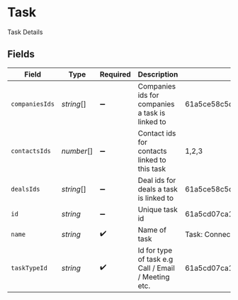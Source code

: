 # Task

Task Details


## Fields

| Field                                                                      | Type                                                                       | Required                                                                   | Description                                                                | Example                                                                    |
| -------------------------------------------------------------------------- | -------------------------------------------------------------------------- | -------------------------------------------------------------------------- | -------------------------------------------------------------------------- | -------------------------------------------------------------------------- |
| `companiesIds`                                                             | *string*[]                                                                 | :heavy_minus_sign:                                                         | Companies ids for companies a task is linked to                            | 61a5ce58c5d4795761045990,61a5ce58c5d4795761045991,61a5ce58c5d4795761045992 |
| `contactsIds`                                                              | *number*[]                                                                 | :heavy_minus_sign:                                                         | Contact ids for contacts linked to this task                               | 1,2,3                                                                      |
| `dealsIds`                                                                 | *string*[]                                                                 | :heavy_minus_sign:                                                         | Deal ids for deals a task is linked to                                     | 61a5ce58c5d4795761045990,61a5ce58c5d4795761045991,61a5ce58c5d4795761045992 |
| `id`                                                                       | *string*                                                                   | :heavy_minus_sign:                                                         | Unique task id                                                             | 61a5cd07ca1347c82306ad06                                                   |
| `name`                                                                     | *string*                                                                   | :heavy_check_mark:                                                         | Name of task                                                               | Task: Connect with client                                                  |
| `taskTypeId`                                                               | *string*                                                                   | :heavy_check_mark:                                                         | Id for type of task e.g Call / Email / Meeting etc.                        | 61a5cd07ca1347c82306ad09                                                   |